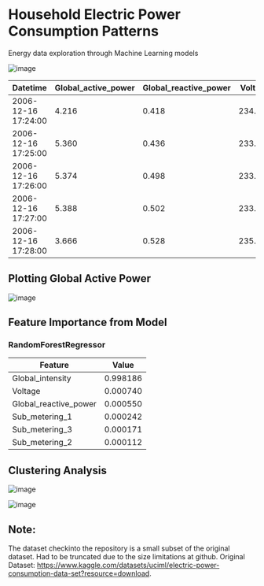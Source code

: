 # Household Electric Power Consumption Patterns
Energy data exploration through Machine Learning models

![image](https://github.com/gyaneshpandey09/energy/assets/13755458/869dbe2e-a82f-4a97-abce-23f3c4020038)

| Datetime            | Global_active_power | Global_reactive_power | Voltage | Global_intensity | Sub_metering_1 | Sub_metering_2 | Sub_metering_3 |
|---------------------|---------------------|-----------------------|---------|------------------|----------------|----------------|----------------|
| 2006-12-16 17:24:00 | 4.216               | 0.418                 | 234.840 | 18.400           | 0.000          | 1.000          | 17.0           |
| 2006-12-16 17:25:00 | 5.360               | 0.436                 | 233.630 | 23.000           | 0.000          | 1.000          | 16.0           |
| 2006-12-16 17:26:00 | 5.374               | 0.498                 | 233.290 | 23.000           | 0.000          | 2.000          | 17.0           |
| 2006-12-16 17:27:00 | 5.388               | 0.502                 | 233.740 | 23.000           | 0.000          | 1.000          | 17.0           |
| 2006-12-16 17:28:00 | 3.666               | 0.528                 | 235.680 | 15.800           | 0.000          | 1.000          | 17.0           |

## Plotting Global Active Power
![image](https://github.com/gyaneshpandey09/energy/assets/13755458/175011b5-2c0d-4d1d-b8a4-5d027952efd4)

## Feature Importance from Model
### RandomForestRegressor
| Feature               | Value    |
|-----------------------|----------|
| Global_intensity      | 0.998186 |
| Voltage               | 0.000740 |
| Global_reactive_power | 0.000550 |
| Sub_metering_1        | 0.000242 |
| Sub_metering_3        | 0.000171 |
| Sub_metering_2        | 0.000112 |


## Clustering Analysis
![image](https://github.com/gyaneshpandey09/energy/assets/13755458/d38fd690-8a4b-4d2b-8fb6-bf3f452bf094)

![image](https://github.com/gyaneshpandey09/energy/assets/13755458/300a4409-9168-4540-9801-675ff8d29cfb)

## Note:
The dataset checkinto the repository is a small subset of the original dataset. Had to be truncated due to the size limitations at github.
Original Dataset: https://www.kaggle.com/datasets/uciml/electric-power-consumption-data-set?resource=download. 
 
